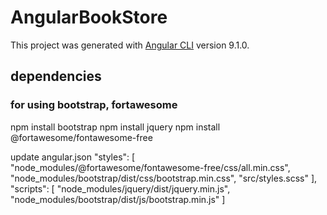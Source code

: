 # AngularBookStore

This project was generated with [Angular CLI](https://github.com/angular/angular-cli) version 9.1.0.

## dependencies
### for using bootstrap, fortawesome
npm install bootstrap
npm install jquery
npm install @fortawesome/fontawesome-free

update angular.json
  "styles": [
    "node_modules/@fortawesome/fontawesome-free/css/all.min.css",
    "node_modules/bootstrap/dist/css/bootstrap.min.css",
    "src/styles.scss"
  ],
  "scripts": [
    "node_modules/jquery/dist/jquery.min.js",
    "node_modules/bootstrap/dist/js/bootstrap.min.js"
  ]
